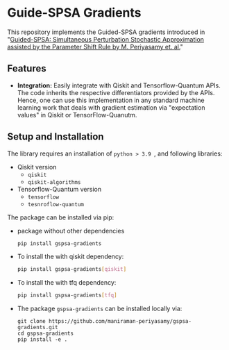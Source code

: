 # Guide-SPSA Gradients

This repository implements the Guided-SPSA gradients introduced in "[Guided-SPSA: Simultaneous Perturbation Stochastic Approximation assisted by the Parameter Shift Rule by M. Periyasamy et. al.](https://arxiv.org/abs/2404.15751)"

## Features

- **Integration:** Easily integrate with Qiskit and Tensorflow-Quantum APIs. The code inherits the respective differentiators provided by the APIs. Hence, one can use this implementation in any standard machine learning work that deals with gradient estimation via "expectation values" in Qiskit or TensorFlow-Quanutm.

## Setup and Installation

The library requires an installation of `python > 3.9 `, and following libraries:
- Qiskit version
    - `qiskit`
    - `qiskit-algorithms`
- Tensorflow-Quantum version
    - `tensorflow`
    - `tesnroflow-quantum`

The package can be installed via pip:
- package without other dependencies
    ```bash
    pip install gspsa-gradients
    ```

- To install the with qiskit dependency:

    ```bash
    pip install gspsa-gradients[qiskit]
    ```
- To install the with tfq dependency:

    ```bash
    pip install gspsa-gradients[tfq]
    ```

- The package `gspsa-gradients` can be installed locally via:
    ```
    git clone https://github.com/maniraman-periyasamy/gspsa-gradients.git
    cd gspsa-gradients
    pip install -e .
    ```


